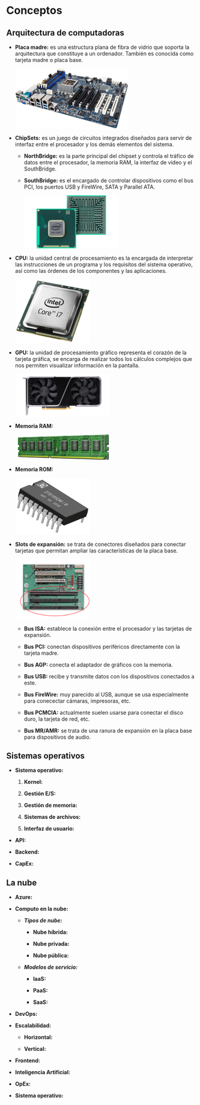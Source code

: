 # **Conceptos**

## **Arquitectura de computadoras**

- **Placa madre:** es una estructura plana de fibra de vidrio que soporta la arquitectura que constituye a un ordenador. También es conocida como tarjeta madre o placa base.

    <img src="Placa-madre.png" width="300">

- **ChipSets:** es un juego de circuitos integrados diseñados para servir de interfaz entre el procesador y los demás elementos del sistema.

    - **NorthBridge:** es la parte principal del chipset y controla el tráfico de datos entre el procesador, la memoria RAM, la interfaz de video y el SouthBridge.

    - **SouthBridge:** es el encargado de controlar dispositivos como el bus PCI, los puertos USB y FireWire, SATA y Parallel ATA.

        <img src="chipset.png" width="250">

- **CPU:** la unidad central de procesamiento es la encargada de interpretar las instrucciones de un programa y los requisitos del sistema operativo, así como las órdenes de los componentes y las aplicaciones.

    <img src="procesador.png" width="200">

- **GPU:** la unidad de procesamiento gráfico representa el corazón de la tarjeta gráfica, se encarga de realizar todos los cálculos complejos que nos permiten visualizar información en la pantalla.

    <img src="gpu.png" width="250">

- **Memoria RAM:**

    <img src="ram.png" width="250">

- **Memoria ROM:**

    <img src="rom.png" width="200">

- **Slots de expansión:** se trata de conectores diseñados para conectar tarjetas que permitan ampliar las características de la placa base.
         
    <img src="buses de expansion.png" width="200">

    - **Bus ISA:** establece la conexión entre el procesador y las tarjetas de expansión.

    - **Bus PCI:** conectan dispositivos periféricos directamente con la tarjeta madre.

    - **Bus AGP:** conecta el adaptador de gráficos con la memoria.

    - **Bus USB:** recibe y transmite datos con los dispositivos conectados a este.

    - **Bus FireWire:** muy parecido al USB, aunque se usa especialmente para conecectar cámaras, impresoras, etc.

    - **Bus PCMCIA:** actualmente suelen usarse para conectar el disco duro, la tarjeta de red, etc.

    - **Bus MR/AMR:** se trata de una ranura de expansión en la placa base para dispositivos de audio.
 
## **Sistemas operativos**

- **Sistema operativo:**

    1. **Kernel:**

    2. **Gestión E/S:**

    3. **Gestión de memoria:**

    4. **Sistemas de archivos:**

    5. **Interfaz de usuario:**

- **API:**

- **Backend:**

- **CapEx:**

## **La nube**
    
- **Azure:**

- **Computo en la nube:**

    - ***Tipos de nube:***

        - **Nube híbrida:**

        - **Nube privada:**

        - **Nube pública:**

    - ***Modelos de servicio:***

        - **IaaS:**
    
        - **PaaS:**
    
        - **SaaS:**

- **DevOps:**

- **Escalabilidad:**

    - **Horizontal:**

    - **Vertical:**

- **Frontend:**

- **Inteligencia Artificial:**

- **OpEx:**

- **Sistema operativo:**
